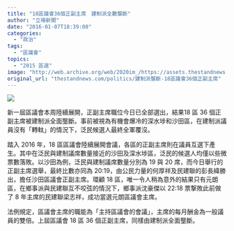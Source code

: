 ```yaml
---
title: "18區議會36個正副主席　建制派全數壟斷"
author: "立場新聞"
date: "2016-01-07T18:39:00"
categories:
  - "政治"
tags:
  - "區議會"
topics:
  - "2015 區選"
image: "http://web.archive.org/web/2020im_/https://assets.thestandnews.com/media/photos/district-19_iCesQ.png"
original_url: "thestandnews.com/politics/建制派壟斷-18區議會36個正副主席"
---
```

![](http://web.archive.org/web/2020im_/https://assets.thestandnews.com/media/photos/district-19_iCesQ.png)

新一屆區議會本周陸續展開，正副主席職位今日已全部選出，結果18 區 36 個正副主席被建制派全面壟斷。事前被視為有機會爆冷的深水埗和沙田區，在建制派議員沒有「轉軚」的情況下，泛民候選人最終全軍覆沒。

踏入 2016 年，18 區區議會陸續展開會議，各區的正副主席則在議員互選下產生。其中在泛民與建制議席數量接近的沙田及深水埗區，泛民的候選人均僅以些微票數落敗。以沙田為例，泛民與建制議席數量分別為 19 與 20 席，而今日舉行的正副主席選舉，最終比數亦同為 20:19，由公民力量的何厚祥及民建聯的彭長緯勝出，擔任沙田區議會正副主席。環顧 18 區，唯一令人稍為意外的結果只有元朗區，在鄉事派與民建聯互不咬弦的情況下，鄉事派沈豪傑以 22:18 票撃敗此前做了 8 年主席的民建聯梁志祥，成功當選元朗區議會主席。

法例規定，區議會主席的職能為「主持區議會的會議」，主席的每月酬金為一般議員的雙倍。上屆區議會 18 區 36 個正副主席，同樣由建制派全面壟斷。